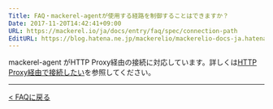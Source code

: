 ```yaml
---
Title: FAQ・mackerel-agentが使用する経路を制御することはできますか？
Date: 2017-11-20T14:42:41+09:00
URL: https://mackerel.io/ja/docs/entry/faq/spec/connection-path
EditURL: https://blog.hatena.ne.jp/mackerelio/mackerelio-docs-ja.hatenablog.mackerel.io/atom/entry/8599973812319462395
---
```


mackerel-agent がHTTP Proxy経由の接続に対応しています。詳しくは[HTTP Proxy経由で接続したい](https://mackerel.io/ja/docs/entry/spec/agent#proxy)を参照してください。

---

[< FAQに戻る](https://mackerel.io/ja/docs/entry/faq)
